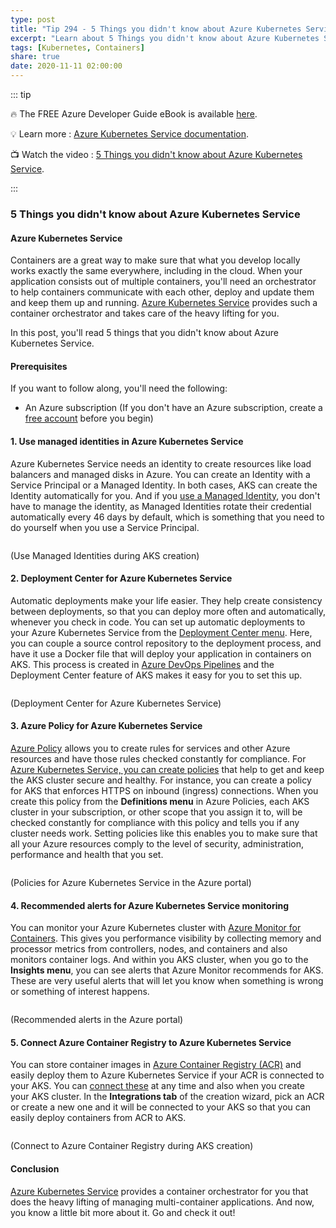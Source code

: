 ```yaml
---
type: post
title: "Tip 294 - 5 Things you didn't know about Azure Kubernetes Service"
excerpt: "Learn about 5 Things you didn't know about Azure Kubernetes Service"
tags: [Kubernetes, Containers]
share: true
date: 2020-11-11 02:00:00
---
```


::: tip 

:fire:  The FREE Azure Developer Guide eBook is available [here](http://aka.ms/azuredevebook?WT.mc_id=docs-azuredevtips-azureappsdev).

:bulb: Learn more : [Azure Kubernetes Service documentation](https://azure.microsoft.com/services/kubernetes-service/?WT.mc_id=azure-azuredevtips-azureappsdev). 

:tv: Watch the video : [5 Things you didn't know about Azure Kubernetes Service](https://youtu.be/Hb6VExxq-lw?WT.mc_id=youtube-azuredevtips-azureappsdev).

:::

### 5 Things you didn't know about Azure Kubernetes Service

#### Azure Kubernetes Service
Containers are a great way to make sure that what you develop locally works exactly the same everywhere, including in the cloud. When your application consists out of multiple containers, you'll need an orchestrator to help containers communicate with each other, deploy and update them and keep them up and running. [Azure Kubernetes Service](https://azure.microsoft.com/services/kubernetes-service/?WT.mc_id=azure-azuredevtips-azureappsdev) provides such a container orchestrator and takes care of the heavy lifting for you.

In this post, you'll read 5 things that you didn't know about Azure Kubernetes Service. 

#### Prerequisites
If you want to follow along, you'll need the following:
* An Azure subscription (If you don't have an Azure subscription, create a [free account](https://azure.microsoft.com/free/?WT.mc_id=azure-azuredevtips-azureappsdev) before you begin)

#### 1. Use managed identities in Azure Kubernetes Service
Azure Kubernetes Service needs an identity to create resources like load balancers and managed disks in Azure. You can create an Identity with a Service Principal or a Managed Identity. In both cases, AKS can create the Identity automatically for you. And if you [use a Managed Identity](https://docs.microsoft.com/azure/aks/use-managed-identity?WT.mc_id=docs-azuredevtips-azureappsdev), you don't have to manage the identity, as Managed Identities rotate their credential automatically every 46 days by default, which is something that you need to do yourself when you use a Service Principal. 

<img :src="$withBase('/files/80containerregistry.png')">

(Use Managed Identities during AKS creation)

#### 2. Deployment Center for Azure Kubernetes Service
Automatic deployments make your life easier. They help create consistency between deployments, so that you can deploy more often and automatically, whenever you check in code. You can set up automatic deployments to your Azure Kubernetes Service from the [Deployment Center menu](https://docs.microsoft.com/azure/aks/deployment-center-launcher?WT.mc_id=docs-azuredevtips-azureappsdev). Here, you can couple a source control repository to the deployment process, and have it use a Docker file that will deploy your application in containers on AKS. This process is created in [Azure DevOps Pipelines](https://azure.microsoft.com/services/devops/pipelines/?WT.mc_id=azure-azuredevtips-azureappsdev) and the Deployment Center feature of AKS makes it easy for you to set this up. 

<img :src="$withBase('/files/80deploymentcenter.png')">

(Deployment Center for Azure Kubernetes Service)

#### 3. Azure Policy for Azure Kubernetes Service
[Azure Policy](https://docs.microsoft.com/azure/governance/policy/tutorials/create-and-manage?WT.mc_id=docs-azuredevtips-azureappsdev) allows you to create rules for services and other Azure resources and have those rules checked constantly for compliance. For [Azure Kubernetes Service, you can create policies](https://docs.microsoft.com/azure/governance/policy/concepts/policy-for-kubernetes?WT.mc_id=docs-azuredevtips-azureappsdev) that help to get and keep the AKS cluster secure and healthy. For instance, you can create a policy for AKS that enforces HTTPS on inbound (ingress) connections. When you create this policy from the **Definitions menu** in Azure Policies, each AKS cluster in your subscription, or other scope that you assign it to, will be checked constantly for compliance with this policy and tells you if any cluster needs work. Setting policies like this enables you to make sure that all your Azure resources comply to the level of security, administration, performance and health that you set. 

<img :src="$withBase('/files/80policy.png')">

(Policies for Azure Kubernetes Service in the Azure portal)

#### 4. Recommended alerts for Azure Kubernetes Service monitoring
You can monitor your Azure Kubernetes cluster with [Azure Monitor for Containers](https://docs.microsoft.com/azure/azure-monitor/insights/container-insights-overview?WT.mc_id=docs-azuredevtips-azureappsdev). This gives you performance visibility by collecting memory and processor metrics from controllers, nodes, and containers and also monitors container logs. And within you AKS cluster, when you go to the **Insights menu**, you can see alerts that Azure Monitor recommends for AKS. These are very useful alerts that will let you know when something is wrong or something of interest happens. 

<img :src="$withBase('/files/80recommenedalerts.png')">

(Recommended alerts in the Azure portal)

#### 5. Connect Azure Container Registry to Azure Kubernetes Service
You can store container images in [Azure Container Registry (ACR)](https://docs.microsoft.com/azure/container-registry/?WT.mc_id=docs-azuredevtips-azureappsdev) and easily deploy them to Azure Kubernetes Service  if your ACR is connected to your AKS. You can [connect these](https://docs.microsoft.com/azure/aks/cluster-container-registry-integration?WT.mc_id=docs-azuredevtips-azureappsdev) at any time and also when you create your AKS cluster. In the **Integrations tab** of the creation wizard, pick an ACR or create a new one and it will be connected to your AKS so that you can easily deploy containers from ACR to AKS. 

<img :src="$withBase('/files/80managedidentity.png')">

(Connect to Azure Container Registry during AKS creation)

#### Conclusion
[Azure Kubernetes Service](https://azure.microsoft.com/services/kubernetes-service/?WT.mc_id=azure-azuredevtips-azureappsdev) provides a container orchestrator for you that does the heavy lifting of managing multi-container applications. And now, you know a little bit more about it. Go and check it out!